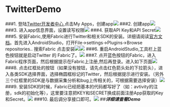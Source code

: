 # TwitterDemo

###1. 登陆[Twitter开发者中心](https://dev.twitter.com/),点击My Apps，创建app![](pictures/开发者中心.png)
###2. 创建app![](pictures/创建app.png)
###3. 进入app信息界面，设置读写权限![](pictures/app信息界面.png)
###4. 获取API Key和API Secret![](pictures/获取key和secret.png)
###5. 安装Fabric,使用Fabric进行Twitter和相关SDK的安装。详细请阅读[官方文档](https://docs.fabric.io/android/index.html)。首先进入AndroidStudio，打开File->settings->Plugins->Browse repositories.. 搜索Fabric 点击安装![](pictures/安装fabric库1.png)![](pictures/安装fabric库2.png)
###6. 重启AndroidStudio,工具栏上蓝色按钮就是启动Twitter 的 Fabric了。![](pictures/安装fabric库3.png)
###7. 点开蓝色按钮的Fabric，进入Fabric程序页面，然后根据提示在Fabric上注册,然后再登录。进入如下页面![](pictures/登陆后界面.png)
###8. 点击红框处的按钮（如果没有按钮，请先点击红色箭头处的下拉箭头），进入各类SDK选择界面，选择椭圆框标记的Twitter，然后根据提示进行安装。（另外三个红框里的SDK是与数据采集分析和bug上传相关的，可根据需要选择安装）![](pictures/安装twitter的SDk.png)
###9. 安装SDK的时候，Fabric已经把基本的代码都写好了（如：avtivity的注册，sdk的初始化等），这里要注意把KEY和SECRET换成前面注册App获取的Key和Secret。![](pictures/替换key和secret.png)
###10. 最后调分享接口即可。![](pictures/调分享接口.png)
##***详细请查看Demo***